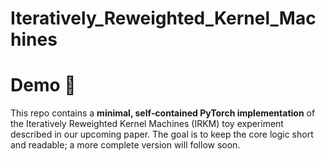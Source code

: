 # Iteratively_Reweighted_Kernel_Machines
# Demo 📐

This repo contains a **minimal, self‑contained PyTorch implementation** of the
Iteratively Reweighted Kernel Machines (IRKM) toy experiment described in
our upcoming paper.  The goal is to keep the core logic short and readable; a
more complete version will follow soon.
